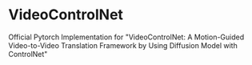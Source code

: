 # VideoControlNet
Official Pytorch Implementation for "VideoControlNet: A Motion-Guided Video-to-Video Translation Framework by Using Diffusion Model with ControlNet"
